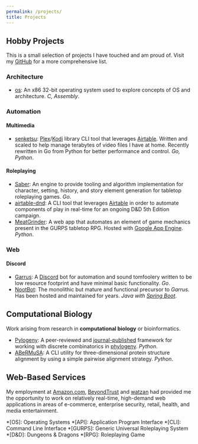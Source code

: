 ```yaml
---
permalink: /projects/
title: Projects
---
```


## Hobby Projects

This is a small selection of projects I have touched and am proud of. Visit my [GitHub](http://github.com/AlexSafatli?tab=repositories) for a more comprehensive list.

### Architecture

  - [os](https://github.com/AlexSafatli/os): An x86 32-bit operating system used to explore concepts of OS and architecture. *C, Assembly*.

### Automation

#### Multimedia

  - [senketsu](https://github.com/AlexSafatli/senketsu): [Plex](https://plex.tv)/[Kodi](https://kodi.tv/) library CLI tool that leverages [Airtable](https://airtable.com/). Written and scaled to help manage terabytes of video files I have at home. Recently rewritten in Go from Python for better performance and control. *Go, Python*.

#### Roleplaying

  - [Saber](https://github.com/AlexSafatli/Saber): An engine to provide tooling and algorithm implementation for character, setting, history, and story element generation for tabletop roleplaying games. *Go*.
  - [airtable-dnd](https://github.com/AlexSafatli/airtable-dnd): A CLI tool that leverages [Airtable](https://airtable.com) in order to automate components of play in real-time for an ongoing D&D 5th Edition campaign. 
  - [MeatGrinder](https://github.com/AlexSafatli/MeatGrinder): A web app that automates an element of game mechanics present in the GURPS tabletop RPG. Hosted with [Google App Engine](https://cloud.google.com/appengine/docs). *Python*.

### Web

#### Discord

  - [Garrus](https://github.com/AlexSafatli/Garrus): A [Discord](https://discordapp.com) bot for automation and sound tomfoolery written to be low resource footprint and have minimal basic functionality. *Go*.
  - [NootBot](https://github.com/AlexSafatli/NootBot): The monolithic but mature and functional precursor to *Garrus*. Has been hosted and maintained for years. *Java with [Spring Boot](https://spring.io/projects/spring-boot)*.

## Computational Biology

Work arising from research in **computational biology** or bioinformatics.

  - [Pylogeny](https://github.com/AlexSafatli/Pylogeny): A peer-reviewed and [journal-published](https://peerj.com/articles/cs-9/) framework for working with discrete combinatorics in [phylogeny](http://en.wikipedia.org/wiki/Phylogenetics). *Python*.
  - [ABeRMuSA](https://github.com/AlexSafatli/ABeRMuSA): A CLI utility for three-dimensional protein structure alignment by using a simple pairwise alignment strategy. *Python*.

## Web-Based Services

My employment at [Amazon.com](http://amazon.com), [BeyondTrust](http://beyondtrust.com) and [watzan](http://watzan.com) had provided me the opportunity to work on relatively real-time, high-demand web applications in areas of e-commerce, enterprise security, retail, health, and media entertainment.

*[OS]: Operating Systems
*[API]: Application Program Interface
*[CLI]: Command Line Interface
*[GURPS]: Generic Universal Roleplaying System
*[D&D]: Dungeons & Dragons
*[RPG]: Roleplaying Game

